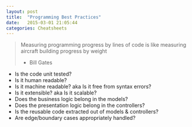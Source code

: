 ```yaml
---
layout: post
title:  "Programming Best Practices"
date:   2015-03-01 21:05:44
categories: Cheatsheets
---
```

> Measuring programming progress by lines of code is like measuring aircraft building progress by weight
> - Bill Gates

* Is the code unit tested?
* Is it human readable?
* Is it machine readable? aka Is it free from syntax errors?
* Is it extensible? aka Is it scalable?
* Does the business logic belong in the models?
* Does the presentation logic belong in the controllers?
* Is the reusable code extracted out of models & controllers?
* Are edge/boundary cases appropriately handled?
